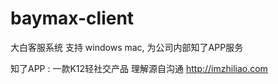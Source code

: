 # baymax-client
大白客服系统  支持 windows mac,
为公司内部知了APP服务


知了APP : 一款K12轻社交产品 理解源自沟通
http://imzhiliao.com

